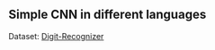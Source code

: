 ## Simple CNN in different languages

Dataset: [Digit-Recognizer](https://www.kaggle.com/competitions/digit-recognizer)
